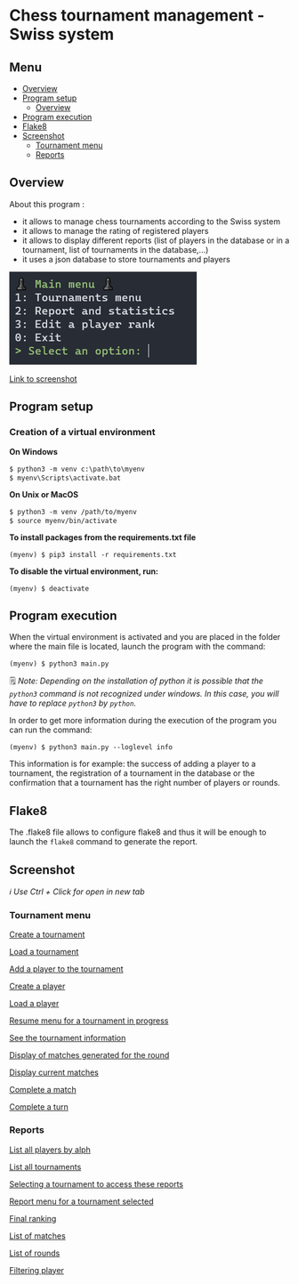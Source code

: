# Chess tournament management - Swiss system

## Menu

* [Overview](#overview)
* [Program setup](#program-setup)
	- [Overview](#creation-of-a-virtual-environment)
* [Program execution](#program-execution)
* [Flake8](#flake8)
* [Screenshot](#screenshot)
	- [Tournament menu](#tournament-menu)
	- [Reports](#reports)

## Overview

About this program :
- it allows to manage chess tournaments according to the Swiss system
- it allows to manage the rating of registered players 
- it allows to display different reports (list of players in the database or in a tournament, list of tournaments in the database,...)
- it uses a json database to store tournaments and players

![Screenshot of menu](https://github.com/Prud-homme/image-data-bank/blob/main/projet_4/menu.gif?raw=true)

[Link to screenshot](#screenshot)

## Program setup

### Creation of a virtual environment

**On Windows**
```
$ python3 -m venv c:\path\to\myenv
$ myenv\Scripts\activate.bat
```

**On Unix or MacOS**
```
$ python3 -m venv /path/to/myenv
$ source myenv/bin/activate
```

**To install packages from the requirements.txt file**
```
(myenv) $ pip3 install -r requirements.txt
```

**To disable the virtual environment, run:**
```
(myenv) $ deactivate
```

## Program execution

When the virtual environment is activated and you are placed in the folder where the main file is located, launch the program with the command:
```
(myenv) $ python3 main.py
```
🗒️ *Note: Depending on the installation of python it is possible that the `python3` command is not recognized under windows. In this case, you will have to replace `python3` by `python`.*

In order to get more information during the execution of the program you can run the command:
```
(myenv) $ python3 main.py --loglevel info
```
This information is for example: the success of adding a player to a tournament, the registration of a tournament in the database or the confirmation that a tournament has the right number of players or rounds.

## Flake8

The .flake8 file allows to configure flake8 and thus it will be enough to launch the `flake8` command to generate the report.

## Screenshot

*ℹ️ Use Ctrl + Click for open in new tab*

### Tournament menu

[Create a tournament](https://github.com/Prud-homme/image-data-bank/blob/main/projet_4/tournament-menu/create.png?raw=true)

[Load a tournament](https://github.com/Prud-homme/image-data-bank/blob/main/projet_4/tournament-menu/load.png?raw=true)

[Add a player to the tournament](https://github.com/Prud-homme/image-data-bank/blob/main/projet_4/tournament-menu/addplayer.png?raw=true)

[Create a player](https://github.com/Prud-homme/image-data-bank/blob/main/projet_4/tournament-menu/createplayer.png?raw=true)

[Load a player](https://github.com/Prud-homme/image-data-bank/blob/main/projet_4/tournament-menu/loadplayer.png?raw=true)

[Resume menu for a tournament in progress](https://github.com/Prud-homme/image-data-bank/blob/main/projet_4/tournament-menu/tournamentresume.png?raw=true)

[See the tournament information](https://github.com/Prud-homme/image-data-bank/blob/main/projet_4/tournament-menu/tournamentinfo.png?raw=true)

[Display of matches generated for the round](https://github.com/Prud-homme/image-data-bank/blob/main/projet_4/tournament-menu/generation.png?raw=true)

[Display current matches](https://github.com/Prud-homme/image-data-bank/blob/main/projet_4/tournament-menu/displaycurrent.png?raw=true)

[Complete a match](https://github.com/Prud-homme/image-data-bank/blob/main/projet_4/tournament-menu/completematch.png?raw=true)

[Complete a turn](https://github.com/Prud-homme/image-data-bank/blob/main/projet_4/tournament-menu/completeturn.png?raw=true)

### Reports

[List all players by alph](https://github.com/Prud-homme/image-data-bank/blob/main/projet_4/tournament-menu/playeralphabetic.png?raw=true)

[List all tournaments](https://github.com/Prud-homme/image-data-bank/blob/main/projet_4/tournament-menu/listtournaments.png?raw=true)

[Selecting a tournament to access these reports](https://github.com/Prud-homme/image-data-bank/blob/main/projet_4/tournament-menu/abouttournament.png?raw=true)

[Report menu for a tournament selected](https://github.com/Prud-homme/image-data-bank/blob/main/projet_4/tournament-menu/abouttournamentmenu.png?raw=true)

[Final ranking](https://github.com/Prud-homme/image-data-bank/blob/main/projet_4/tournament-menu/abouttournamentfinalranking.png?raw=true)

[List of matches](https://github.com/Prud-homme/image-data-bank/blob/main/projet_4/tournament-menu/abouttournamentmatches.png?raw=true)

[List of rounds](https://github.com/Prud-homme/image-data-bank/blob/main/projet_4/tournament-menu/abouttournamentturn.png?raw=true)

[Filtering player](https://github.com/Prud-homme/image-data-bank/blob/main/projet_4/tournament-menu/filterplayer.png?raw=true)



